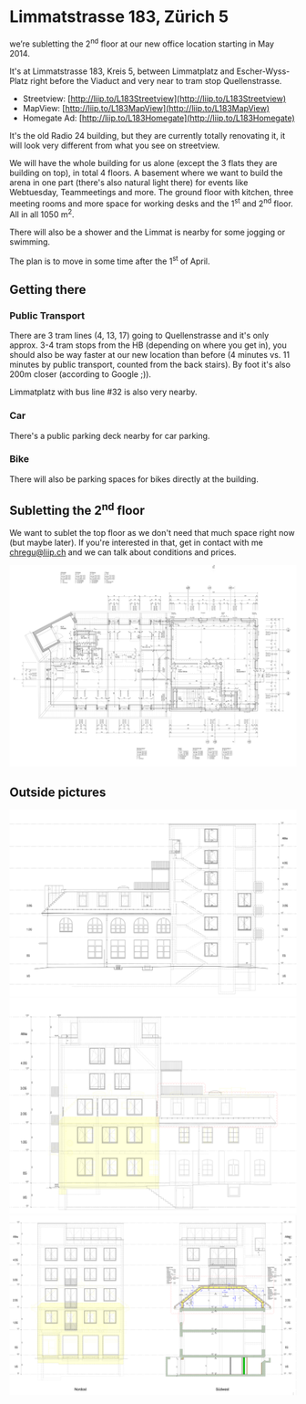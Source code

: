 # Limmatstrasse 183, Zürich 5

we’re subletting the 2<sup>nd</sup> floor at our new office location starting in May 2014.

It's at Limmatstrasse 183, Kreis 5, between Limmatplatz and
Escher-Wyss-Platz right before the Viaduct and very near to tram stop Quellenstrasse.

* Streetview: [http://liip.to/L183Streetview](http://liip.to/L183Streetview)
* MapView: [http://liip.to/L183MapView](http://liip.to/L183MapView)
* Homegate Ad: [http://liip.to/L183Homegate](http://liip.to/L183Homegate)


It's the old Radio 24 building, but they are currently totally
renovating it, it will look very different from what you see on streetview.

We will have the whole building for us alone (except the 3 flats they are building on top), in total 4 floors. A basement where we want to build the arena in one part (there's also natural light there) for events like Webtuesday, Teammeetings and more. The ground floor with kitchen, three meeting rooms and more space for working desks and the 1<sup>st</sup> and 2<sup>nd</sup> floor. All in all 1050 m<sup>2</sup>.

There will also be a shower and the Limmat is nearby for some jogging or swimming.

The plan is to move in some time after the 1<sup>st</sup> of April.

## Getting there

### Public Transport

There are 3 tram lines (4, 13, 17) going to Quellenstrasse and it's only
approx. 3-4 tram stops from the HB (depending on where you get in), you
should also be way faster at our new location than before (4 minutes vs.
11 minutes by public transport, counted from the back stairs). By foot
it's also 200m closer (according to Google ;)).

Limmatplatz with bus line #32 is also very nearby.

### Car

There's a public parking deck nearby for car parking.

### Bike

There will also be parking spaces for bikes directly at the building.

## Subletting the 2<sup>nd</sup> floor

We want to sublet the top floor as we don't need that much space right now (but maybe later). If you're interested in that, get in contact with me [chregu@liip.ch](mailto:chregu@liip.ch?subject=Limmatstrasse%20183) and we can talk about conditions and prices.

![2ndfloor](images/L183-2nd-floor.png)

## Outside pictures

![](images/L183-suedost.png)
![](images/L183-nordwest.png)
![](images/L183-suedwest-nordost.png)

